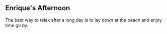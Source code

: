 ## Enrique's Afternoon
The best way to relax after a long day is to lay down at the beach and enjoy time go by.